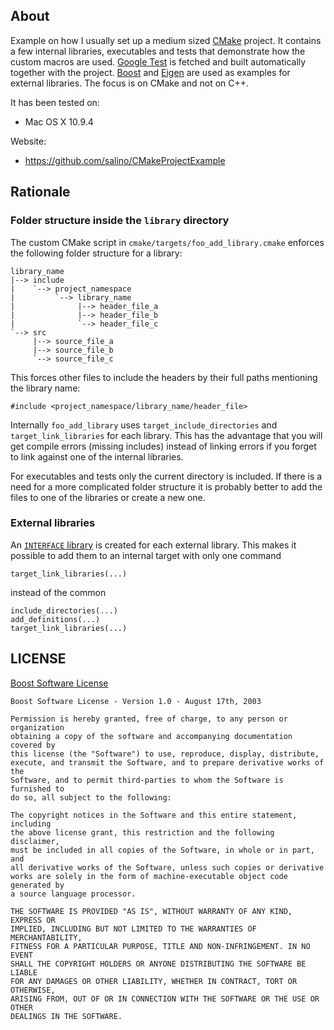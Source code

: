 <!---
         Copyright Martin Saelzle 2014.
Distributed under the Boost Software License, Version 1.0.
   (See accompanying file LICENSE_1_0.txt or copy at
         http://www.boost.org/LICENSE_1_0.txt)
-->

## About

Example on how I usually set up a medium sized [CMake](http://cmake.org) project. It contains a few internal libraries, executables and tests that demonstrate how the custom macros are used. [Google Test](https://code.google.com/p/googletest/) is fetched and built automatically together with the project. [Boost](http://www.boost.org/) and [Eigen](http://eigen.tuxfamily.org) are used as examples for external libraries. The focus is on CMake and not on C++.

It has been tested on:

- Mac OS X 10.9.4

Website:

- https://github.com/salino/CMakeProjectExample

## Rationale

### Folder structure inside the `library` directory

The custom CMake script in `cmake/targets/foo_add_library.cmake` enforces the following folder structure for a library:

    library_name
    |--> include
    |    `--> project_namespace
    |         `--> library_name
    |              |--> header_file_a
    |              |--> header_file_b
    |              `--> header_file_c
    `--> src
         |--> source_file_a
         |--> source_file_b
         `--> source_file_c

This forces other files to include the headers by their full paths mentioning the library name:

    #include <project_namespace/library_name/header_file>

Internally `foo_add_library` uses `target_include_directories` and `target_link_libraries` for each library. This has the advantage that you will get compile errors (missing includes) instead of linking errors if you forget to link against one of the internal libraries.

For executables and tests only the current directory is included. If there is a need for a more complicated folder structure it is probably better to add the files to one of the libraries or create a new one.

### External libraries

An [`INTERFACE` library](http://www.cmake.org/cmake/help/v3.0/manual/cmake-buildsystem.7.html#interface-libraries) is created for each external library. This makes it possible to add them to an internal target with only one command

    target_link_libraries(...)

instead of the common

    include_directories(...)
    add_definitions(...)
    target_link_libraries(...)

## LICENSE

[Boost Software License](http://www.boost.org/users/license.html)

    Boost Software License - Version 1.0 - August 17th, 2003

    Permission is hereby granted, free of charge, to any person or organization
    obtaining a copy of the software and accompanying documentation covered by
    this license (the "Software") to use, reproduce, display, distribute,
    execute, and transmit the Software, and to prepare derivative works of the
    Software, and to permit third-parties to whom the Software is furnished to
    do so, all subject to the following:

    The copyright notices in the Software and this entire statement, including
    the above license grant, this restriction and the following disclaimer,
    must be included in all copies of the Software, in whole or in part, and
    all derivative works of the Software, unless such copies or derivative
    works are solely in the form of machine-executable object code generated by
    a source language processor.

    THE SOFTWARE IS PROVIDED "AS IS", WITHOUT WARRANTY OF ANY KIND, EXPRESS OR
    IMPLIED, INCLUDING BUT NOT LIMITED TO THE WARRANTIES OF MERCHANTABILITY,
    FITNESS FOR A PARTICULAR PURPOSE, TITLE AND NON-INFRINGEMENT. IN NO EVENT
    SHALL THE COPYRIGHT HOLDERS OR ANYONE DISTRIBUTING THE SOFTWARE BE LIABLE
    FOR ANY DAMAGES OR OTHER LIABILITY, WHETHER IN CONTRACT, TORT OR OTHERWISE,
    ARISING FROM, OUT OF OR IN CONNECTION WITH THE SOFTWARE OR THE USE OR OTHER
    DEALINGS IN THE SOFTWARE.
